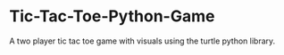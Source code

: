 # Tic-Tac-Toe-Python-Game
A two player tic tac toe game with visuals using the turtle python library. 
